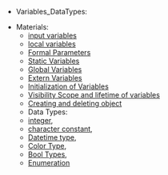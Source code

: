 * Variables_DataTypes:

+ Materials:
	- [input variables](https://www.mql5.com/en/docs/basis/variables/inputvariables)
	- [local variables](https://www.mql5.com/en/docs/basis/variables/local)
	- [Formal Parameters](https://www.mql5.com/en/docs/basis/variables/formal)
	- [Static Variables](https://www.mql5.com/en/docs/basis/variables/static)
	- [Global Variables](https://www.mql5.com/en/docs/basis/variables/global)
	- [Extern Variables](https://www.mql5.com/en/docs/basis/variables/externvariables)
	- [Initialization of Variables](https://www.mql5.com/en/docs/basis/variables/initialization)
	- [Visibility Scope and lifetime of variables](https://www.mql5.com/en/docs/basis/variables/variable_scope)
	- [Creating and deleting object](https://www.mql5.com/en/docs/basis/variables/object_live)
	- Data Types: 
	+ [integer](https://www.mql5.com/en/docs/basis/types/integer), 
	+ [character constant](https://www.mql5.com/en/docs/basis/types/integer/symbolconstants), 
	+ [Datetime type](https://www.mql5.com/en/docs/basis/types/integer/symbolconstants), 
	+ [Color Type](https://www.mql5.com/en/docs/basis/types/integer/color), 
	+ [Bool Types](https://www.mql5.com/en/docs/basis/types/integer/boolconst), 
	+ [Enumeration](https://www.mql5.com/en/docs/basis/types/integer/enumeration)
